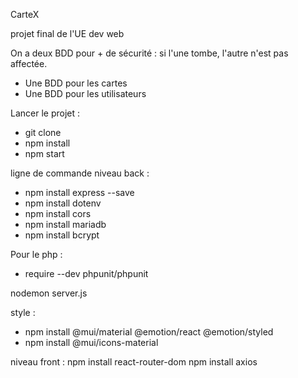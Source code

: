 CarteX

projet final de l'UE dev web

On a deux BDD pour + de sécurité : si l'une tombe, l'autre n'est pas affectée.

- Une BDD pour les cartes
- Une BDD pour les utilisateurs

Lancer le projet :

- git clone
- npm install
- npm start

ligne de commande
niveau back :

- npm install express --save
- npm install dotenv
- npm install cors
- npm install mariadb
- npm install bcrypt

Pour le php :

- require --dev phpunit/phpunit

nodemon server.js

style :

- npm install @mui/material @emotion/react @emotion/styled
- npm install @mui/icons-material

niveau front :
npm install react-router-dom
npm install axios
